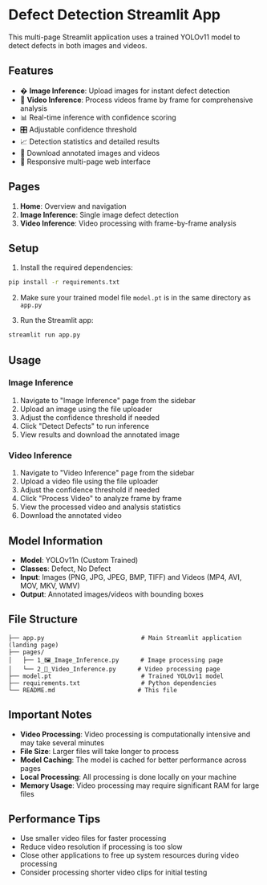 # Defect Detection Streamlit App

This multi-page Streamlit application uses a trained YOLOv11 model to detect defects in both images and videos.

## Features

- �️ **Image Inference**: Upload images for instant defect detection
- 🎥 **Video Inference**: Process videos frame by frame for comprehensive analysis
- 📊 Real-time inference with confidence scoring
- 🎛️ Adjustable confidence threshold
- 📈 Detection statistics and detailed results
- 💾 Download annotated images and videos
- 📱 Responsive multi-page web interface

## Pages

1. **Home**: Overview and navigation
2. **Image Inference**: Single image defect detection
3. **Video Inference**: Video processing with frame-by-frame analysis

## Setup

1. Install the required dependencies:
```bash
pip install -r requirements.txt
```

2. Make sure your trained model file `model.pt` is in the same directory as `app.py`

3. Run the Streamlit app:
```bash
streamlit run app.py
```

## Usage

### Image Inference
1. Navigate to "Image Inference" page from the sidebar
2. Upload an image using the file uploader
3. Adjust the confidence threshold if needed
4. Click "Detect Defects" to run inference
5. View results and download the annotated image

### Video Inference
1. Navigate to "Video Inference" page from the sidebar
2. Upload a video file using the file uploader
3. Adjust the confidence threshold if needed
4. Click "Process Video" to analyze frame by frame
5. View the processed video and analysis statistics
6. Download the annotated video

## Model Information

- **Model**: YOLOv11n (Custom Trained)
- **Classes**: Defect, No Defect
- **Input**: Images (PNG, JPG, JPEG, BMP, TIFF) and Videos (MP4, AVI, MOV, MKV, WMV)
- **Output**: Annotated images/videos with bounding boxes

## File Structure

```
├── app.py                           # Main Streamlit application (landing page)
├── pages/
│   ├── 1_🖼️_Image_Inference.py      # Image processing page
│   └── 2_🎥_Video_Inference.py      # Video processing page
├── model.pt                         # Trained YOLOv11 model
├── requirements.txt                 # Python dependencies
└── README.md                       # This file
```

## Important Notes

- **Video Processing**: Video processing is computationally intensive and may take several minutes
- **File Size**: Larger files will take longer to process
- **Model Caching**: The model is cached for better performance across pages
- **Local Processing**: All processing is done locally on your machine
- **Memory Usage**: Video processing may require significant RAM for large files

## Performance Tips

- Use smaller video files for faster processing
- Reduce video resolution if processing is too slow
- Close other applications to free up system resources during video processing
- Consider processing shorter video clips for initial testing
